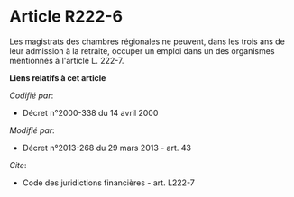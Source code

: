 # Article R222-6

Les magistrats des chambres régionales ne peuvent, dans les trois ans de leur admission à la retraite, occuper un emploi dans
un des organismes mentionnés à l'article L. 222-7.

**Liens relatifs à cet article**

_Codifié par_:

  - Décret n°2000-338 du 14 avril 2000

_Modifié par_:

  - Décret n°2013-268 du 29 mars 2013 - art. 43

_Cite_:

  - Code des juridictions financières - art. L222-7
